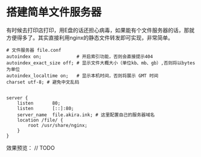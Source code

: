 # 搭建简单文件服务器
有时候去打印店打印，用E盘的话还担心病毒，如果能有个文件服务器的话，那就方便得多了。其实直接利用nginx的静态文件转发即可实现，非常简单。
```
# 文件服务器 file.conf
autoindex on;             # 开启索引功能，否则会直接提示404
autoindex_exact_size off; # 显示文件大概大小（单位kb、mb、gb）,否则将以bytes为单位
autoindex_localtime on;   # 显示本机时间，否则将展示 GMT 时间
charset utf-8; # 避免中文乱码


server {
    listen       80;
    listen       [::]:80;
    server_name  file.akira.ink; # 这里配置自己的服务器域名
    location /file/ {
        root /usr/share/nginx;
    }
}
```

效果预览：
// TODO